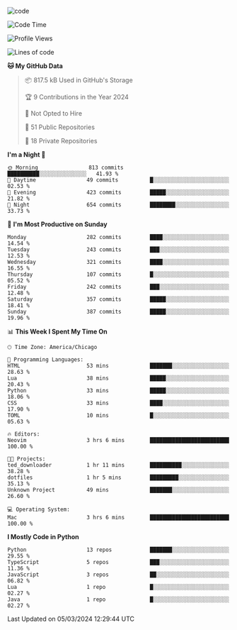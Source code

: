 
<!--
**liuyaanng/liuyaanng** is a ✨ _special_ ✨ repository because its `README.md` (this file) appears on your GitHub profile.

Here are some ideas to get you started:

- 🔭 I’m currently working on ...
- 🌱 I’m currently learning ...
- 👯 I’m looking to collaborate on ...
- 🤔 I’m looking for help with ...
- 💬 Ask me about ...
- 📫 How to reach me: ...
- 😄 Pronouns: ...
- ⚡ Fun fact: ...
-->


![code](https://cdn.jsdelivr.net/gh/liuyaanng/liuyaanng@1.0/code.gif) 

<!--START_SECTION:waka-->
![Code Time](http://img.shields.io/badge/Code%20Time-322%20hrs%2011%20mins-blue)

![Profile Views](http://img.shields.io/badge/Profile%20Views-0-blue)

![Lines of code](https://img.shields.io/badge/From%20Hello%20World%20I%27ve%20Written-14.4%20million%20lines%20of%20code-blue)

**🐱 My GitHub Data** 

> 📦 817.5 kB Used in GitHub's Storage 
 > 
> 🏆 9 Contributions in the Year 2024
 > 
> 🚫 Not Opted to Hire
 > 
> 📜 51 Public Repositories 
 > 
> 🔑 18 Private Repositories 
 > 
**I'm a Night 🦉** 

```text
🌞 Morning                813 commits         ██████████░░░░░░░░░░░░░░░   41.93 % 
🌆 Daytime                49 commits          █░░░░░░░░░░░░░░░░░░░░░░░░   02.53 % 
🌃 Evening                423 commits         █████░░░░░░░░░░░░░░░░░░░░   21.82 % 
🌙 Night                  654 commits         ████████░░░░░░░░░░░░░░░░░   33.73 % 
```
📅 **I'm Most Productive on Sunday** 

```text
Monday                   282 commits         ████░░░░░░░░░░░░░░░░░░░░░   14.54 % 
Tuesday                  243 commits         ███░░░░░░░░░░░░░░░░░░░░░░   12.53 % 
Wednesday                321 commits         ████░░░░░░░░░░░░░░░░░░░░░   16.55 % 
Thursday                 107 commits         █░░░░░░░░░░░░░░░░░░░░░░░░   05.52 % 
Friday                   242 commits         ███░░░░░░░░░░░░░░░░░░░░░░   12.48 % 
Saturday                 357 commits         █████░░░░░░░░░░░░░░░░░░░░   18.41 % 
Sunday                   387 commits         █████░░░░░░░░░░░░░░░░░░░░   19.96 % 
```


📊 **This Week I Spent My Time On** 

```text
🕑︎ Time Zone: America/Chicago

💬 Programming Languages: 
HTML                     53 mins             ███████░░░░░░░░░░░░░░░░░░   28.63 % 
Lua                      38 mins             █████░░░░░░░░░░░░░░░░░░░░   20.43 % 
Python                   33 mins             █████░░░░░░░░░░░░░░░░░░░░   18.06 % 
CSS                      33 mins             ████░░░░░░░░░░░░░░░░░░░░░   17.90 % 
TOML                     10 mins             █░░░░░░░░░░░░░░░░░░░░░░░░   05.63 % 

🔥 Editors: 
Neovim                   3 hrs 6 mins        █████████████████████████   100.00 % 

🐱‍💻 Projects: 
ted_downloader           1 hr 11 mins        ██████████░░░░░░░░░░░░░░░   38.28 % 
dotfiles                 1 hr 5 mins         █████████░░░░░░░░░░░░░░░░   35.13 % 
Unknown Project          49 mins             ███████░░░░░░░░░░░░░░░░░░   26.60 % 

💻 Operating System: 
Mac                      3 hrs 6 mins        █████████████████████████   100.00 % 
```

**I Mostly Code in Python** 

```text
Python                   13 repos            ███████░░░░░░░░░░░░░░░░░░   29.55 % 
TypeScript               5 repos             ███░░░░░░░░░░░░░░░░░░░░░░   11.36 % 
JavaScript               3 repos             ██░░░░░░░░░░░░░░░░░░░░░░░   06.82 % 
Lua                      1 repo              █░░░░░░░░░░░░░░░░░░░░░░░░   02.27 % 
Java                     1 repo              █░░░░░░░░░░░░░░░░░░░░░░░░   02.27 % 
```




 Last Updated on 05/03/2024 12:29:44 UTC
<!--END_SECTION:waka-->
